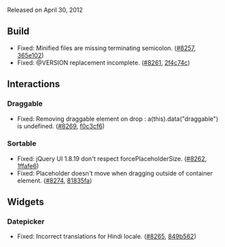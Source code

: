 <script>{
	"title": "jQuery UI 1.8.20 Changelog"
}</script>

Released on April 30, 2012

## Build

* Fixed: Minified files are missing terminating semicolon. ([#8257](http://bugs.jqueryui.com/ticket/8257), [365e102](https://github.com/jquery/jquery-ui/commit/365e1022578da9ca96bbbd29c6e2bb8049796c4a))
* Fixed: @VERSION replacement incomplete. ([#8261](http://bugs.jqueryui.com/ticket/8261), [2f4c74c](https://github.com/jquery/jquery-ui/commit/2f4c74c4cec9e44e003b1d2570b259dfaf9f57d9))

## Interactions

### Draggable

* Fixed: Removing draggable element on drop : a(this).data("draggable") is undefined. ([#8269](http://bugs.jqueryui.com/ticket/8269), [f0c3cf6](https://github.com/jquery/jquery-ui/commit/f0c3cf6f1a623e7e6aa19c182b2b61c783a3bfc3))

### Sortable

* Fixed: jQuery UI 1.8.19 don't respect forcePlaceholderSize. ([#8262](http://bugs.jqueryui.com/ticket/8262), [1ffafe6](https://github.com/jquery/jquery-ui/commit/1ffafe65b0dd2d8b0ae4dfcfe3beffb3123c7caf))
* Fixed: Placeholder doesn't move when dragging outside of container element. ([#8274](http://bugs.jqueryui.com/ticket/8274), [81835fa](https://github.com/jquery/jquery-ui/commit/81835fab0c43f18e4033650adaeae2f22d3efd5b))

## Widgets

### Datepicker

* Fixed: Incorrect translations for Hindi locale. ([#8265](http://bugs.jqueryui.com/ticket/8265), [849b562](https://github.com/jquery/jquery-ui/commit/849b56238c1c57d49edfd8489f2f51fa77c58a99))
